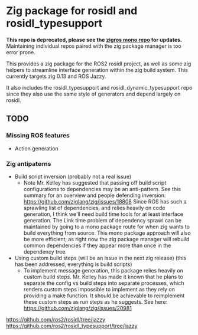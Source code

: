 # Zig package for rosidl and rosidl_typesupport

**This repo is deprecated, please see the [zigros mono repo](https://github.com/zig-robotics/zigros) for updates.**
Maintaining individual repos paired with the zig package manager is too error prone.

This provides a zig package for the ROS2 rosidl project, as well as some zig helpers to streamline
interface generation within the zig build system. This currently targets zig 0.13 and ROS Jazzy.

It also includes the rosidl_typesupport and rosidl_dynamic_typesupport repo since they also use the
 same style of generators and depend largely on rosidl.

## TODO

### Missing ROS features
 - Action generation

### Zig antipaterns
 - Build script inversion (probably not a real issue)
   - Note Mr. Kelley has suggested that passing off build script configurations to dependencies may
     be an anti-pattern. See this summary for an overview and people defending inversion:
     https://github.com/ziglang/zig/issues/18808
     Since ROS has such a sprawling list of dependencies, and relies heavily on code 
     generation, I think we'll need build time tools for at least interface generation. The Link
     time problem of dependency sprawl can be maintained by going to a mono package route for when
     zig wants to build everything from source. This mono package approach will also be more
     efficient, as right now the zig package manager will rebuild common dependencies if they
     appear more than once in the dependency tree.
 - Using custom build steps (will be an issue in the next zig release) (this has been addressed, everything is build scripts)
   - To implement message generation, this package relies heavily on custom build steps.
     Mr. Kelley has made it known that he plans to separate the config vs build steps into separate
     processes, which renders custom steps impossible to implement as they rely on providing a make
     function. It should be achievable to reimplement these custom steps as run steps as he
     suggests. See here: https://github.com/ziglang/zig/issues/20981

https://github.com/ros2/rosidl/tree/jazzy
https://github.com/ros2/rosidl_typesupport/tree/jazzy
